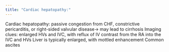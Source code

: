 ```yaml
---
title: "Cardiac hepatopathy:"
---
```

Cardiac hepatopathy: passive congestion from CHF, constrictive pericarditis, or right-sided valvular disease&#8594; may lead to cirrhosis
Imaging clues: enlarged HVs and IVC, with reflux of IV contrast from the RA into the IVC and HVs
Liver is typically enlarged, with mottled enhancement
Common ascites

